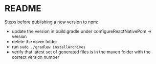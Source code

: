 README
======

Steps before publishing a new version to npm:

- update the version in build.gradle under configureReactNativePom -> version
- delete the `maven` folder
- run `sudo ./gradlew installArchives`
- verify that latest set of generated files is in the maven folder with the correct version number
